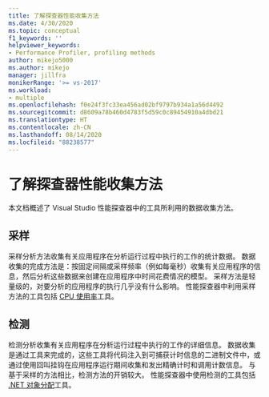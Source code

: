 ```yaml
---
title: 了解探查器性能收集方法
ms.date: 4/30/2020
ms.topic: conceptual
f1_keywords: ''
helpviewer_keywords:
- Performance Profiler, profiling methods
author: mikejo5000
ms.author: mikejo
manager: jillfra
monikerRange: '>= vs-2017'
ms.workload:
- multiple
ms.openlocfilehash: f0e24f3fc33ea456ad02bf9797b934a1a56d4492
ms.sourcegitcommit: d8609a78b460d4783f5d59c0c89454910a4dbd21
ms.translationtype: HT
ms.contentlocale: zh-CN
ms.lasthandoff: 08/14/2020
ms.locfileid: "88238577"
---
```

# <a name="understand-profiler-performance-collection-methods"></a>了解探查器性能收集方法

本文档概述了 Visual Studio 性能探查器中的工具所利用的数据收集方法。 

## <a name="sampling"></a>采样

采样分析方法收集有关应用程序在分析运行过程中执行的工作的统计数据。 数据收集的完成方法是：按固定间隔或采样频率（例如每毫秒）收集有关应用程序的信息，然后分析这些数据来创建在应用程序中时间花费情况的模型。 采样方法是轻量级的，对要分析的应用程序的执行几乎没有什么影响。 性能探查器中利用采样方法的工具包括 [CPU 使用率](../profiling/cpu-usage.md)工具。

## <a name="instrumentation"></a>检测

检测分析收集有关应用程序在分析运行过程中执行的工作的详细信息。 数据收集是通过工具来完成的，这些工具将代码注入到可捕获计时信息的二进制文件中，或通过使用回叫挂钩在应用程序运行期间收集和发出精确计时和调用计数信息。 与基于采样的方法相比，检测方法的开销较大。 性能探查器中使用检测的工具包括 [.NET 对象分配](../profiling/dotnet-alloc-tool.md)工具。